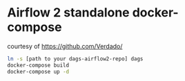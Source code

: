 # Airflow 2 standalone docker-compose
courtesy of https://github.com/Verdado/
```sh
ln -s [path to your dags-airflow2-repo] dags
docker-compose build
docker-compose up -d
```
